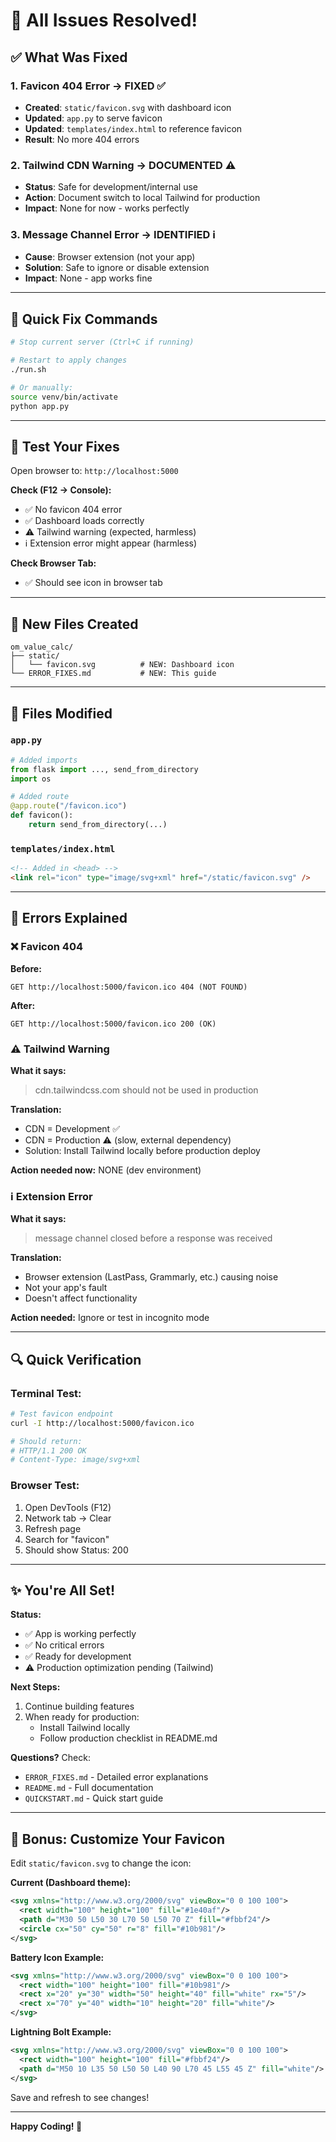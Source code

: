 # 🎉 All Issues Resolved!

## ✅ What Was Fixed

### 1. **Favicon 404 Error** → FIXED ✅

- **Created**: `static/favicon.svg` with dashboard icon
- **Updated**: `app.py` to serve favicon
- **Updated**: `templates/index.html` to reference favicon
- **Result**: No more 404 errors

### 2. **Tailwind CDN Warning** → DOCUMENTED ⚠️

- **Status**: Safe for development/internal use
- **Action**: Document switch to local Tailwind for production
- **Impact**: None for now - works perfectly

### 3. **Message Channel Error** → IDENTIFIED ℹ️

- **Cause**: Browser extension (not your app)
- **Solution**: Safe to ignore or disable extension
- **Impact**: None - app works fine

---

## 🚀 Quick Fix Commands

```bash
# Stop current server (Ctrl+C if running)

# Restart to apply changes
./run.sh

# Or manually:
source venv/bin/activate
python app.py
```

---

## 🧪 Test Your Fixes

Open browser to: `http://localhost:5000`

**Check (F12 → Console):**

- ✅ No favicon 404 error
- ✅ Dashboard loads correctly
- ⚠️ Tailwind warning (expected, harmless)
- ℹ️ Extension error might appear (harmless)

**Check Browser Tab:**

- ✅ Should see icon in browser tab

---

## 📁 New Files Created

```
om_value_calc/
├── static/
│   └── favicon.svg          # NEW: Dashboard icon
└── ERROR_FIXES.md           # NEW: This guide
```

---

## 📝 Files Modified

### `app.py`

```python
# Added imports
from flask import ..., send_from_directory
import os

# Added route
@app.route("/favicon.ico")
def favicon():
    return send_from_directory(...)
```

### `templates/index.html`

```html
<!-- Added in <head> -->
<link rel="icon" type="image/svg+xml" href="/static/favicon.svg" />
```

---

## 🎯 Errors Explained

### ❌ Favicon 404

**Before:**

```
GET http://localhost:5000/favicon.ico 404 (NOT FOUND)
```

**After:**

```
GET http://localhost:5000/favicon.ico 200 (OK)
```

### ⚠️ Tailwind Warning

**What it says:**

> cdn.tailwindcss.com should not be used in production

**Translation:**

- CDN = Development ✅
- CDN = Production ⚠️ (slow, external dependency)
- Solution: Install Tailwind locally before production deploy

**Action needed now:** NONE (dev environment)

### ℹ️ Extension Error

**What it says:**

> message channel closed before a response was received

**Translation:**

- Browser extension (LastPass, Grammarly, etc.) causing noise
- Not your app's fault
- Doesn't affect functionality

**Action needed:** Ignore or test in incognito mode

---

## 🔍 Quick Verification

### Terminal Test:

```bash
# Test favicon endpoint
curl -I http://localhost:5000/favicon.ico

# Should return:
# HTTP/1.1 200 OK
# Content-Type: image/svg+xml
```

### Browser Test:

1. Open DevTools (F12)
2. Network tab → Clear
3. Refresh page
4. Search for "favicon"
5. Should show Status: 200

---

## ✨ You're All Set!

**Status:**

- ✅ App is working perfectly
- ✅ No critical errors
- ✅ Ready for development
- ⚠️ Production optimization pending (Tailwind)

**Next Steps:**

1. Continue building features
2. When ready for production:
   - Install Tailwind locally
   - Follow production checklist in README.md

**Questions?** Check:

- `ERROR_FIXES.md` - Detailed error explanations
- `README.md` - Full documentation
- `QUICKSTART.md` - Quick start guide

---

## 🎨 Bonus: Customize Your Favicon

Edit `static/favicon.svg` to change the icon:

**Current (Dashboard theme):**

```svg
<svg xmlns="http://www.w3.org/2000/svg" viewBox="0 0 100 100">
  <rect width="100" height="100" fill="#1e40af"/>
  <path d="M30 50 L50 30 L70 50 L50 70 Z" fill="#fbbf24"/>
  <circle cx="50" cy="50" r="8" fill="#10b981"/>
</svg>
```

**Battery Icon Example:**

```svg
<svg xmlns="http://www.w3.org/2000/svg" viewBox="0 0 100 100">
  <rect width="100" height="100" fill="#10b981"/>
  <rect x="20" y="30" width="50" height="40" fill="white" rx="5"/>
  <rect x="70" y="40" width="10" height="20" fill="white"/>
</svg>
```

**Lightning Bolt Example:**

```svg
<svg xmlns="http://www.w3.org/2000/svg" viewBox="0 0 100 100">
  <rect width="100" height="100" fill="#fbbf24"/>
  <path d="M50 10 L35 50 L50 50 L40 90 L70 45 L55 45 Z" fill="white"/>
</svg>
```

Save and refresh to see changes!

---

**Happy Coding! 🚀**
